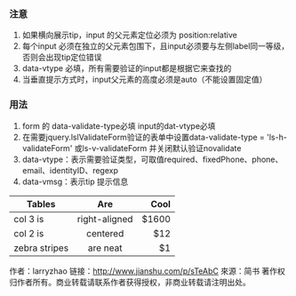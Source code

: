 ### 注意
1. 如果横向展示tip，input 的父元素定位必须为 position:relative
2. 每个input 必须在独立的父元素包围下，且input必须要与左侧label同一等级，否则会出现tip定位错误
3. data-vtype 必填，所有需要验证的input都是根据它来查找的
4. 当垂直提示方式时，input父元素的高度必须是auto（不能设置固定值）

### 用法
1. form 的 data-validate-type必填  input的dat-vtype必填
2. 在需要jquery.lslValidateForm验证的表单中设置data-validate-type = 'ls-h-validateForm' 或ls-v-validateForm 并关闭默认验证novalidate
3. data-vtype：表示需要验证类型，可取值required、fixedPhone、phone、email、identityID、regexp
4. data-vmsg：表示tip 提示信息

| Tables        | Are           | Cool  |
| ------------- |:-------------:| -----:|
| col 3 is      | right-aligned | $1600 |
| col 2 is      | centered      |   $12 |
| zebra stripes | are neat      |    $1 |

作者：larryzhao
链接：http://www.jianshu.com/p/sTeAbC
來源：简书
著作权归作者所有。商业转载请联系作者获得授权，非商业转载请注明出处。